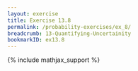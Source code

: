 ```yaml
---
layout: exercise
title: Exercise 13.8
permalink: /probability-exercises/ex_8/
breadcrumb: 13-Quantifying-Uncertainity
bookmarkID: ex13.8
---
```


{% include mathjax_support %}
